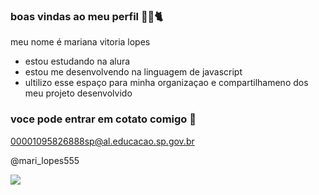 ### boas vindas ao meu perfil 🐕‍🦺🐈

meu nome é mariana vitoria lopes 

- estou estudando na alura
- estou me desenvolvendo na linguagem de javascript
- ultilizo esse espaço para minha organizaçao e compartilhameno dos meu projeto desenvolvido 

### voce pode entrar em cotato comigo 📧

00001095826888sp@al.educacao.sp.gov.br

@mari_lopes555


![](https://media1.tenor.com/m/rv20dFusX-QAAAAC/love.gif)
